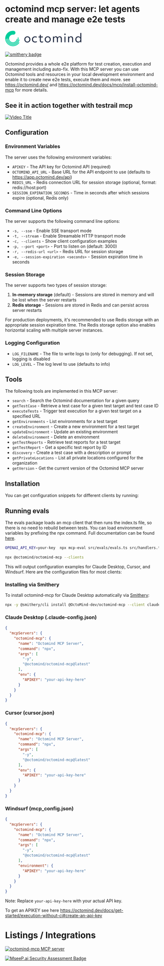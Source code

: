 # octomind mcp server: let agents create and manage e2e tests

<img src="images/light.png" alt="Octomind Logo" width="250">

[![smithery badge](https://smithery.ai/badge/@OctoMind-dev/octomind-mcp)](https://smithery.ai/server/@OctoMind-dev/octomind-mcp)

Octomind provides a whole e2e platform for test creation, execution and management including auto-fix.
With this MCP server you can use Octomind tools and resources in your local development environment and 
enable it to create new e2e tests, execute them and more. see https://octomind.dev/ and 
https://octomind.dev/docs/mcp/install-octomind-mcp for more details.

## See it in action together with testrail mcp

[![Video Title](https://img.youtube.com/vi/I7lc9I0S62Y/0.jpg)](https://www.youtube.com/watch?v=I7lc9I0S62Y)

## Configuration

### Environment Variables

The server uses the following environment variables:

- `APIKEY` - The API key for Octomind API (required)
- `OCTOMIND_API_URL` - Base URL for the API endpoint to use (defaults to https://app.octomind.dev/api)
- `REDIS_URL` - Redis connection URL for session storage (optional, format: redis://host:port)
- `SESSION_EXPIRATION_SECONDS` - Time in seconds after which sessions expire (optional, Redis only)

### Command Line Options

The server supports the following command line options:

- `-s, --sse` - Enable SSE transport mode
- `-t, --stream` - Enable Streamable HTTP transport mode
- `-c, --clients` - Show client configuration examples
- `-p, --port <port>` - Port to listen on (default: 3000)
- `-r, --redis-url <url>` - Redis URL for session storage
- `-e, --session-expiration <seconds>` - Session expiration time in seconds

### Session Storage

The server supports two types of session storage:

1. **In-memory storage** (default) - Sessions are stored in memory and will be lost when the server restarts
2. **Redis storage** - Sessions are stored in Redis and can persist across server restarts

For production deployments, it's recommended to use Redis storage with an appropriate session expiration time. The Redis storage option also enables horizontal scaling with multiple server instances.

### Logging Configuration

- `LOG_FILENAME` - The file to write logs to (only for debugging). If not set, logging is disabled
- `LOG_LEVEL` - The log level to use (defaults to info)

## Tools

The following tools are implemented in this MCP server:

- `search` - Search the Octomind documentation for a given query
- `getTestCase` - Retrieve a test case for a given test target and test case ID
- `executeTests` - Trigger test execution for a given test target on a specified URL
- `getEnvironments` - List environments for a test target
- `createEnvironment` - Create a new environment for a test target
- `updateEnvironment` - Update an existing environment
- `deleteEnvironment` - Delete an environment
- `getTestReports` - Retrieve test reports for a test target
- `getTestReport` - Get a specific test report by ID
- `discovery` - Create a test case with a description or prompt
- `getPrivateLocations` - List all private locations configured for the organization
- `getVersion` - Get the current version of the Octomind MCP server

## Installation

You can get configuration snippets for different clients by running:


## Running evals

The evals package loads an mcp client that then runs the index.ts file, so there is no need to rebuild between tests. You can load environment variables by prefixing the npx command. Full documentation can be found [here](https://www.mcpevals.io/docs).

```bash
OPENAI_API_KEY=your-key  npx mcp-eval src/evals/evals.ts src/handlers.ts
```

```bash
npx @octomind/octomind-mcp --clients
```

This will output configuration examples for Claude Desktop, Cursor, and Windsurf. Here are the configuration files for most clients:

### Installing via Smithery

To install octomind-mcp for Claude Desktop automatically via [Smithery](https://smithery.ai/server/@OctoMind-dev/octomind-mcp):

```bash
npx -y @smithery/cli install @OctoMind-dev/octomind-mcp --client claude
```

### Claude Desktop (.claude-config.json)
```json
{
  "mcpServers": {
    "octomind-mcp": {
      "name": "Octomind MCP Server",
      "command": "npx",
      "args": [
        "-y",
        "@octomind/octomind-mcp@latest"
      ],
      "env": {
        "APIKEY": "your-api-key-here"
      }
    }
  }
}
```

### Cursor (cursor.json)
```json
{
  "mcpServers": {
    "octomind-mcp": {
      "name": "Octomind MCP Server",
      "command": "npx",
      "args": [
        "-y",
        "@octomind/octomind-mcp@latest"
      ],
      "env": {
        "APIKEY": "your-api-key-here"
      }
    }
  }
}
```

### Windsurf (mcp_config.json)
```json
{
  "mcpServers": {
    "octomind-mcp": {
      "name": "Octomind MCP Server",
      "command": "npx",
      "args": [
        "-y",
        "@octomind/octomind-mcp@latest"
      ],
      "environment": {
        "APIKEY": "your-api-key-here"
      }
    }
  }
}
```

Note: Replace `your-api-key-here` with your actual API key.

To get an APIKEY see here https://octomind.dev/docs/get-started/execution-without-ci#create-an-api-key

# Listings / Integrations

<a href="https://glama.ai/mcp/servers/@OctoMind-dev/octomind-mcp">
  <img width="380" height="200" src="https://glama.ai/mcp/servers/@OctoMind-dev/octomind-mcp/badge" alt="octomind-mcp MCP server" />
</a>

[![MseeP.ai Security Assessment Badge](https://mseep.net/pr/octomind-dev-octomind-mcp-badge.png)](https://mseep.ai/app/octomind-dev-octomind-mcp)

